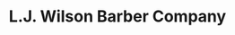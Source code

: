 ---
title: "L.J. Wilson Barber Company"
url: /crieff/l-j-wilson-barber-company/
shop: hairdresser
---
